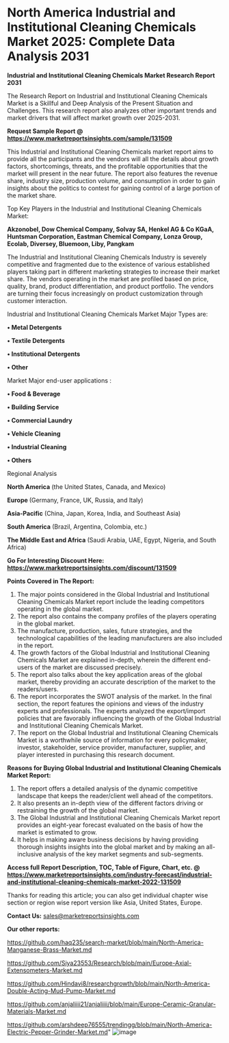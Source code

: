 # North America Industrial and Institutional Cleaning Chemicals Market 2025: Complete Data Analysis 2031

<strong>Industrial and Institutional Cleaning Chemicals Market Research Report 2031</strong>

The Research Report on Industrial and Institutional Cleaning Chemicals Market is a Skillful and Deep Analysis of the Present Situation and Challenges. This research report also analyzes other important trends and market drivers that will affect market growth over 2025-2031.

<strong>Request Sample Report @ <a href=https://www.marketreportsinsights.com/sample/131509>https://www.marketreportsinsights.com/sample/131509</a></strong>

This Industrial and Institutional Cleaning Chemicals market report aims to provide all the participants and the vendors will all the details about growth factors, shortcomings, threats, and the profitable opportunities that the market will present in the near future. The report also features the revenue share, industry size, production volume, and consumption in order to gain insights about the politics to contest for gaining control of a large portion of the market share.

Top Key Players in the Industrial and Institutional Cleaning Chemicals Market:

<strong>Akzonobel, Dow Chemical Company, Solvay SA, Henkel AG & Co KGaA, Huntsman Corporation, Eastman Chemical Company, Lonza Group, Ecolab, Diversey, Bluemoon, Liby, Pangkam</strong>

The Industrial and Institutional Cleaning Chemicals Industry is severely competitive and fragmented due to the existence of various established players taking part in different marketing strategies to increase their market share. The vendors operating in the market are profiled based on price, quality, brand, product differentiation, and product portfolio. The vendors are turning their focus increasingly on product customization through customer interaction.

Industrial and Institutional Cleaning Chemicals Market Major Types are:

<strong>• Metal Detergents

• Textile Detergents

• Institutional Detergents

• Other</strong>

Market Major end-user applications :

<strong>• Food & Beverage

• Building Service

• Commercial Laundry

• Vehicle Cleaning

• Industrial Cleaning

• Others</strong>

Regional Analysis

</u><strong><b>North America</b></strong> (the United States, Canada, and Mexico)

<strong><b>Europe </b></strong>(Germany, France, UK, Russia, and Italy)

<strong><b>Asia-Pacific</b></strong> (China, Japan, Korea, India, and Southeast Asia)

<strong><b>South America</b></strong> (Brazil, Argentina, Colombia, etc.)

<strong><b>The Middle East and Africa</b></strong> (Saudi Arabia, UAE, Egypt, Nigeria, and South Africa)

<strong>Go For Interesting Discount Here: <a href=https://www.marketreportsinsights.com/discount/131509>https://www.marketreportsinsights.com/discount/131509</a></strong>

<strong>Points Covered in The Report:</strong>
<ol>
  <li>The major points considered in the Global Industrial and Institutional Cleaning Chemicals Market report include the leading competitors operating in the global market.</li>
  <li>The report also contains the company profiles of the players operating in the global market.</li>
  <li>The manufacture, production, sales, future strategies, and the technological capabilities of the leading manufacturers are also included in the report.</li>
  <li>The growth factors of the Global Industrial and Institutional Cleaning Chemicals Market are explained in-depth, wherein the different end-users of the market are discussed precisely.</li>
  <li>The report also talks about the key application areas of the global market, thereby providing an accurate description of the market to the readers/users.</li>
  <li>The report incorporates the SWOT analysis of the market. In the final section, the report features the opinions and views of the industry experts and professionals. The experts analyzed the export/import policies that are favorably influencing the growth of the Global Industrial and Institutional Cleaning Chemicals Market.</li>
  <li>The report on the Global Industrial and Institutional Cleaning Chemicals Market is a worthwhile source of information for every policymaker, investor, stakeholder, service provider, manufacturer, supplier, and player interested in purchasing this research document.</li>
</ol>
<strong>Reasons for Buying Global Industrial and Institutional Cleaning Chemicals Market Report:</strong>

<ol>
  <li>The report offers a detailed analysis of the dynamic competitive landscape that keeps the reader/client well ahead of the competitors.</li>
  <li>It also presents an in-depth view of the different factors driving or restraining the growth of the global market.</li>
  <li>The Global Industrial and Institutional Cleaning Chemicals Market report provides an eight-year forecast evaluated on the basis of how the market is estimated to grow.</li>
  <li>It helps in making aware business decisions by having providing thorough insights insights into the global market and by making an all-inclusive analysis of the key market segments and sub-segments.</li>
</ol>
<strong>Access full Report Description, TOC, Table of Figure, Chart, etc. @ <a href=https://www.marketreportsinsights.com/industry-forecast/industrial-and-institutional-cleaning-chemicals-market-2022-131509>https://www.marketreportsinsights.com/industry-forecast/industrial-and-institutional-cleaning-chemicals-market-2022-131509</a></strong>


Thanks for reading this article; you can also get individual chapter wise section or region wise report version like Asia, United States, Europe.

<strong>Contact Us:</strong>
sales@marketreportsinsights.com

<strong>Our other reports:</strong>

<a href=https://github.com/haq235/search-market/blob/main/North-America-Manganese-Brass-Market.md>https://github.com/haq235/search-market/blob/main/North-America-Manganese-Brass-Market.md</a>

<a href=https://github.com/Siya23553/Research/blob/main/Europe-Axial-Extensometers-Market.md>https://github.com/Siya23553/Research/blob/main/Europe-Axial-Extensometers-Market.md</a>

<a href=https://github.com/Hindavi8/researchgrowth/blob/main/North-America-Double-Acting-Mud-Pump-Market.md>https://github.com/Hindavi8/researchgrowth/blob/main/North-America-Double-Acting-Mud-Pump-Market.md</a>

<a href=https://github.com/anjaliiii21/anjaliiii/blob/main/Europe-Ceramic-Granular-Materials-Market.md>https://github.com/anjaliiii21/anjaliiii/blob/main/Europe-Ceramic-Granular-Materials-Market.md</a>

<a href=https://github.com/arshdeep76555/trendingg/blob/main/North-America-Electric-Pepper-Grinder-Market.md>https://github.com/arshdeep76555/trendingg/blob/main/North-America-Electric-Pepper-Grinder-Market.md</a>"
![image](https://github.com/user-attachments/assets/f0a55342-e0d4-486b-8b0e-b85a3be239bb)
